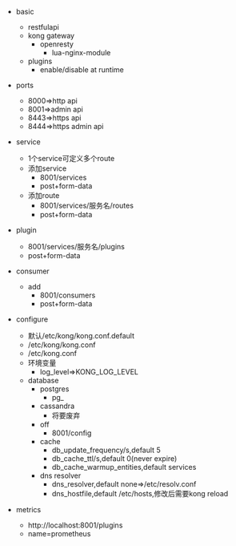 - basic
    - restfulapi
    - kong gateway
        - openresty
            - lua-nginx-module
    - plugins
        - enable/disable at runtime
- ports
    - 8000=>http api
    - 8001=>admin api
    - 8443=>https api
    - 8444=>https admin api

- service
    - 1个service可定义多个route
    - 添加service
        - 8001/services
        - post+form-data
    - 添加route
        - 8001/services/服务名/routes
        - post+form-data

- plugin
    - 8001/services/服务名/plugins
    - post+form-data

- consumer
    - add
        - 8001/consumers
        - post+form-data

- configure
    - 默认/etc/kong/kong.conf.default
    - /etc/kong/kong.conf
    - /etc/kong.conf
    - 环境变量
        - log_level=>KONG_LOG_LEVEL
    - database
        - postgres
            - pg_
        - cassandra
            - 将要废弃
        - off
            - 8001/config
        - cache
            - db_update_frequency/s,default 5
            - db_cache_ttl/s,default 0(never expire)
            - db_cache_warmup_entities,default services
        - dns resolver
            - dns_resolver,default none=>/etc/resolv.conf
            - dns_hostfile,default /etc/hosts,修改后需要kong reload
- metrics
    - http://localhost:8001/plugins
    - name=prometheus